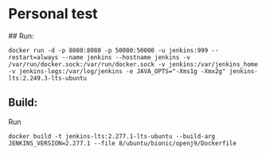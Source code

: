 # Personal test

## Run:

`docker run -d -p 8080:8080 -p 50000:50000 -u jenkins:999 --restart=always --name jenkins --hostname jenkins -v /var/run/docker.sock:/var/run/docker.sock -v jenkins:/var/jenkins_home -v jenkins-logs:/var/log/jenkins -e JAVA_OPTS="-Xms1g -Xmx2g" jenkins-lts:2.249.3-lts-ubuntu`

## Build:

Run
 
`docker build -t jenkins-lts:2.277.1-lts-ubuntu --build-arg JENKINS_VERSION=2.277.1 --file 8/ubuntu/bionic/openj9/Dockerfile`